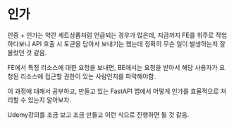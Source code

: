 # 인가

인증 + 인가는 약간 세트상품처럼 언급되는 경우가 많은데, 지금까지 FE를 위주로 작업하다보니 API 호출 시 토큰을 담아서 보내기는 했는데 정확히 무슨 일이 발생하는지 잘 몰랐던 것 같음.

FE에서 특정 리소스에 대한 요청을 보내면, BE에서는 요청을 받아서 해당 사용자가 요청된 리소스에 접근할 권한이 있는 사람인지를 파악해야함.

이 과정에 대해서 공부하고, 만들고 있는 FastAPI 앱에서 어떻게 인가를 효율적으로 처리할 수 있는지 알아보자.

Udemy강의를 조금 보고 조금 만들고 이런 식으로 진행하면 될 것 같음.

